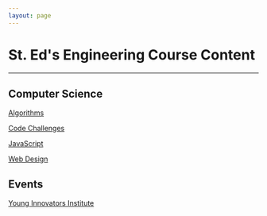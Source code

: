 ```yaml
---
layout: page
---
```


# St. Ed's Engineering Course Content

----

<div id="logo-animation" class="flex-center"></div>

## Computer Science

[Algorithms](/comp-sci/algorithms/)

[Code Challenges](/comp-sci/code-challenges/)

[JavaScript](comp-sci/javascript/)

[Web Design](comp-sci/web-design/)

## Events

[Young Innovators Institute](events/yii)

<script src="https://cdnjs.cloudflare.com/ajax/libs/p5.js/1.2.0/p5.min.js" integrity="sha512-b/htz6gIyFi3dwSoZ0Uv3cuv3Ony7EeKkacgrcVg8CMzu90n777qveu0PBcbZUA7TzyENGtU+qZRuFAkfqgyoQ==" crossorigin="anonymous" defer></script>
<script src="/assets/js/logo-animation.js" defer></script>
